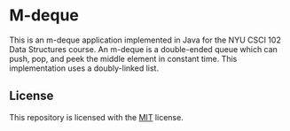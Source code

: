 # M-deque
This is an m-deque application implemented in Java for the NYU CSCI 102 Data Structures course. An m-deque is a double-ended queue which can push, pop, and peek the middle element in constant time. This implementation uses a doubly-linked list.
## License
This repository is licensed with the [MIT](LICENSE.txt) license.
